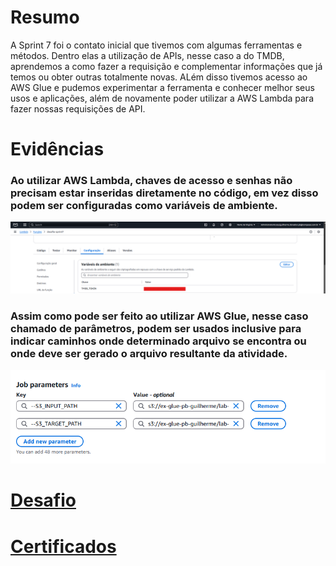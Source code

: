 # Resumo

A Sprint 7 foi o contato inicial que tivemos com algumas ferramentas e métodos. Dentro elas a utilização de APIs, nesse caso a do TMDB, aprendemos a como fazer a requisição e complementar informações que já temos ou obter outras totalmente novas. ALém disso tivemos acesso ao AWS Glue e pudemos experimentar a ferramenta e conhecer melhor seus usos e aplicações, além de novamente poder utilizar a AWS Lambda para fazer nossas requisições de API.

# Evidências
### Ao utilizar AWS Lambda, chaves de acesso e senhas não precisam estar inseridas diretamente no código, em vez disso podem ser configuradas como variáveis de ambiente.
![Variavel de Ambiente AWS Lambda](Evidencias/variavel_ambiente.png)

### Assim como pode ser feito ao utilizar AWS Glue, nesse caso chamado de parâmetros, podem ser usados inclusive para indicar caminhos onde determinado arquivo se encontra ou onde deve ser gerado o arquivo resultante da atividade.
![Parametros AWS Glue](Evidencias/config_parametros.png)

# __[Desafio](/Sprint_07/Desafio/)__

# __[Certificados](/Sprint_07/Certificados/)__
